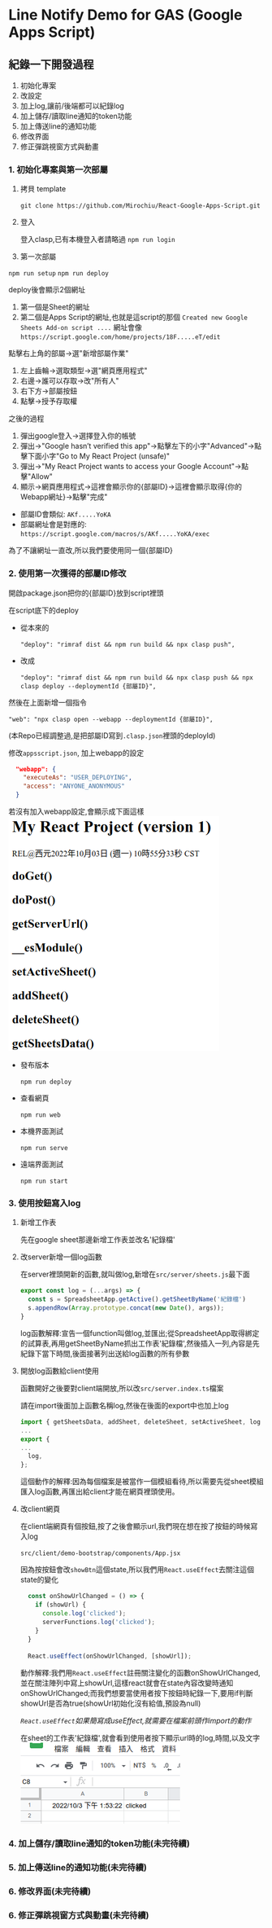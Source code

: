 # Line Notify Demo for GAS (Google Apps Script)

## 紀錄一下開發過程

1. 初始化專案
1. 改設定
1. 加上log,讓前/後端都可以紀錄log
1. 加上儲存/讀取line通知的token功能
1. 加上傳送line的通知功能
1. 修改界面
1. 修正彈跳視窗方式與動畫

### 1. 初始化專案與第一次部屬

1. 拷貝 template

   `git clone https://github.com/Mirochiu/React-Google-Apps-Script.git`

1. 登入

   登入clasp,已有本機登入者請略過
   `npm run login`

1. 第一次部屬

  `npm run setup`
  `npm run deploy`

  deploy後會顯示2個網址
  1. 第一個是Sheet的網址
  1. 第二個是Apps Script的網址,也就是這script的那個
     `Created new Google Sheets Add-on script ....`
     網址會像 `https://script.google.com/home/projects/18F.....eT/edit`

  點擊右上角的部屬→選"新增部屬作業"
  1. 左上齒輪→選取類型→選"網頁應用程式"
  1. 右邊→誰可以存取→改"所有人"
  1. 右下方→部屬按鈕
  1. 點擊→授予存取權

  之後的過程
  1. 彈出google登入→選擇登入你的帳號
  1. 彈出→"Google hasn’t verified this app"→點擊左下的小字"Advanced"→點擊下面小字"Go to My React Project (unsafe)"
  1. 彈出→"My React Project wants to access your Google Account"→點擊"Allow"
  1. 顯示→網頁應用程式→這裡會顯示你的{部屬ID}→這裡會顯示取得{你的Webapp網址}→點擊"完成"

  - 部屬ID會類似: `AKf.....YoKA`
  - 部屬網址會是對應的: `https://script.google.com/macros/s/AKf.....YoKA/exec`

   為了不讓網址一直改,所以我們要使用同一個{部屬ID}

### 2. 使用第一次獲得的部屬ID修改

開啟package.json把你的{部屬ID}放到script裡頭

在script底下的deploy

- 從本來的

   `"deploy": "rimraf dist && npm run build && npx clasp push",`

- 改成

   `"deploy": "rimraf dist && npm run build && npx clasp push && npx clasp deploy --deploymentId {部屬ID}",`

然後在上面新增一個指令

`"web": "npx clasp open --webapp --deploymentId {部屬ID}",`

(本Repo已經調整過,是把部屬ID寫到`.clasp.json`裡頭的deployId)

修改`appsscript.json`, 加上webapp的設定
```json
  "webapp": {
    "executeAs": "USER_DEPLOYING",
    "access": "ANYONE_ANONYMOUS"
  }
```

若沒有加入webapp設定,會顯示成下面這樣
![](./resource/trouble_on_appscript.json_without_webapp_section.png)

- 發布版本

   `npm run deploy`

- 查看網頁

   `npm run web`

- 本機界面測試

   `npm run serve`

- 遠端界面測試

   `npm run start`

### 3. 使用按鈕寫入log

1. 新增工作表

    先在google sheet那邊新增工作表並改名'紀錄檔'

2. 改server新增一個log函數

    在server裡頭開新的函數,就叫做log,新增在`src/server/sheets.js`最下面

    ```javascript
    export const log = (...args) => {
      const s = SpreadsheetApp.getActive().getSheetByName('紀錄檔')
      s.appendRow(Array.prototype.concat(new Date(), args));
    }
    ```

    log函數解釋:宣告一個function叫做log,並匯出;從SpreadsheetApp取得綁定的試算表,再用getSheetByName抓出工作表'紀錄檔',然後插入一列,內容是先紀錄下當下時間,後面接著列出送給log函數的所有參數

3. 開放log函數給client使用

    函數開好之後要對client端開放,所以改`src/server.index.ts`檔案

    請在import後面加上函數名稱log,然後在後面的export中也加上log
    ```javascript
    import { getSheetsData, addSheet, deleteSheet, setActiveSheet, log } from './sheets';
    ...
    export {
    ...
      log,
    };
    ```
    這個動作的解釋:因為每個檔案是被當作一個模組看待,所以需要先從sheet模組匯入log函數,再匯出給client才能在網頁裡頭使用。

4. 改client網頁

    在client端網頁有個按鈕,按了之後會顯示url,我們現在想在按了按鈕的時候寫入log

    `src/client/demo-bootstrap/components/App.jsx`

    因為按按鈕會改`showBtn`這個state,所以我們用`React.useEffect`去關注這個state的變化

    ```jsx
      const onShowUrlChanged = () => {
        if (showUrl) {
          console.log('clicked');
          serverFunctions.log('clicked');
        }
      }

      React.useEffect(onShowUrlChanged, [showUrl]);
    ```

    動作解釋:我們用`React.useEffect`註冊關注變化的函數onShowUrlChanged,並在關注陣列中寫上showUrl,這樣react就會在state內容改變時通知onShowUrlChanged;而我們想要當使用者按下按鈕時紀錄一下,要用if判斷showUrl是否為true(showUrl初始化沒有給值,預設為null)

    *`React.useEffect`如果簡寫成useEffect,就需要在檔案前頭作import的動作*

    在sheet的工作表'紀錄檔',就會看到使用者按下顯示url時的log,時間,以及文字
    ![](./resource/clicked_log.png)

### 4. 加上儲存/讀取line通知的token功能(未完待續)
### 5. 加上傳送line的通知功能(未完待續)
### 6. 修改界面(未完待續)
### 6. 修正彈跳視窗方式與動畫(未完待續)
